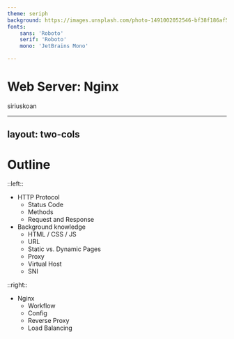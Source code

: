 ```yaml
---
theme: seriph
background: https://images.unsplash.com/photo-1491002052546-bf38f186af56?ixlib=rb-1.2.1&ixid=MnwxMjA3fDB8MHxwaG90by1wYWdlfHx8fGVufDB8fHx8&auto=format&fit=crop&w=1208&q=80
fonts:
    sans: 'Roboto'
    serif: 'Roboto'
    mono: 'JetBrains Mono'

---
```


# Web Server: Nginx

siriuskoan

---
layout: two-cols
---

# Outline

::left::

- HTTP Protocol
  - Status Code
  - Methods
  - Request and Response
- Background knowledge
  - HTML / CSS / JS
  - URL
  - Static vs. Dynamic Pages
  - Proxy
  - Virtual Host
  - SNI

::right::

- Nginx
  - Workflow
  - Config
  - Reverse Proxy
  - Load Balancing
